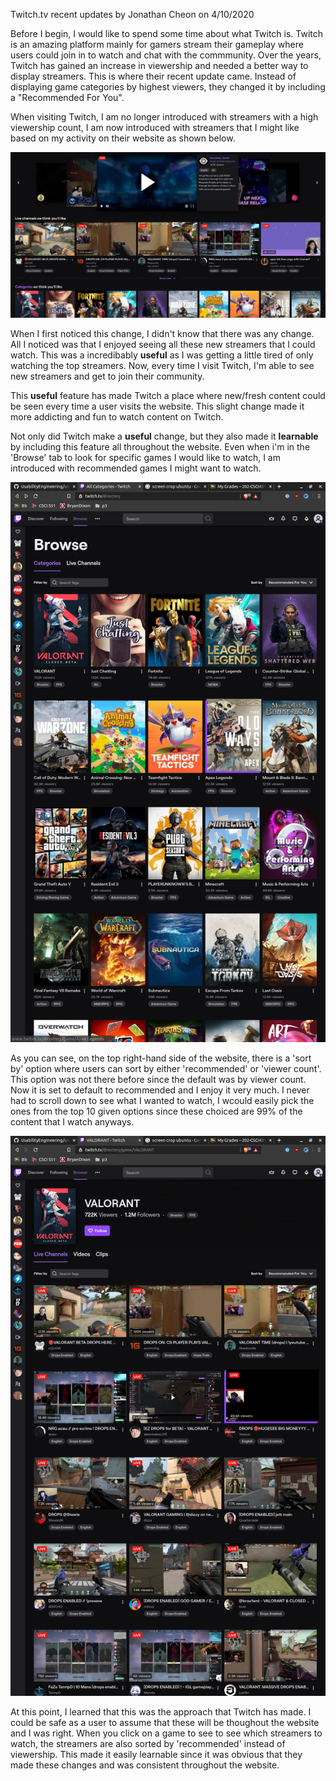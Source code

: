 Twitch.tv recent updates
by Jonathan Cheon on 4/10/2020

Before I begin, I would like to spend some time about what Twitch is. Twitch is an amazing platform mainly for gamers stream their gameplay where users could join in to watch and chat with the commmunity. Over the years, Twitch has gained an increase in viewership and needed a better way to display streamers. This is where their recent update came. Instead of displaying game categories by highest viewers, they changed it by including a "Recommended For You".

When visiting Twitch, I am no longer introduced with streamers with a high viewership count, I am now introduced with streamers that I might like based on my activity on their website as shown below. 

![Twitch Home Page](../assets/twitchhomepage.png)

When I first noticed this change, I didn't know that there was any change. All I noticed was that I enjoyed seeing all these new streamers that I could watch. This was a incredibably **useful** as I was getting a little tired of only watching the top streamers. Now, every time I visit Twitch, I'm able to see new streamers and get to join their community. 

This **useful** feature has made Twitch a place where new/fresh content could be seen every time a user visits the website. This slight change made it more addicting and fun to watch content on Twitch. 

Not only did Twitch make a **useful** change, but they also made it **learnable** by including this feature all throughout the website. Even when i'm in the 'Browse' tab to look for specific games I would like to watch, I am introduced with recommended games I might want to watch. 

![Twitch Browse Tab](../assets/twitch_browse.png)

As you can see, on the top right-hand side of the website, there is a 'sort by' option where users can sort by either 'recommended' or 'viewer count'. This option was not there before since the default was by viewer count. Now it is set to default to recommended and I enjoy it very much. I never had to scroll down to see what I wanted to watch, I wcould easily pick the ones from the top 10 given options since these choiced are 99% of the content that I watch anyways. 

![Twitch Valorant](../assets/twitch_valorant.png)

At this point, I learned that this was the approach that Twitch has made. I could be safe as a user to assume that these will be thoughout the website and I was right. When you click on a game to see to see which streamers to watch, the streamers are also sorted by 'recommended' instead of viewership. This made it easily learnable since it was obvious that they made these changes and was consistent throughout the website. 